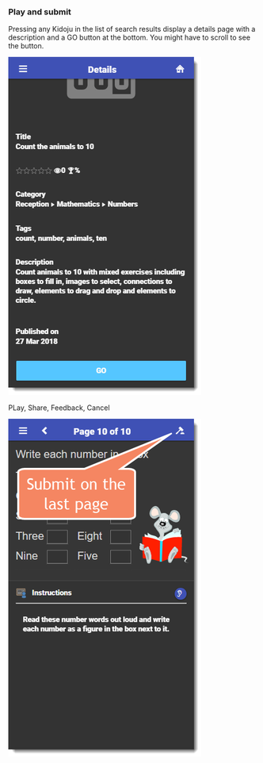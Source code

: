 ### Play and submit

Pressing any Kidoju in the list of search results display a details page with a description and a GO button at the bottom. You might have to scroll to see the button.

![](/assets/Mobile_Play_And_Submit_01.png)

PLay, Share, Feedback, Cancel

![](/assets/Mobile_Play_And_Submit_02.png)

